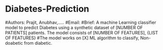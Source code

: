 # Diabetes-Prediction
#Authors: Prajit, Anubhav,.....
#Email:
#Brief: A machine Learning classifier model to predict Diabetes using a synthetic dataset of [NUMBER OF PATIENTS] patients. The model consists of [NUMBER OF FEATURES], {LIST OF FEATURES}
#The model works on [X] ML algorithm to classify, Non- doabetic from diabetic.
